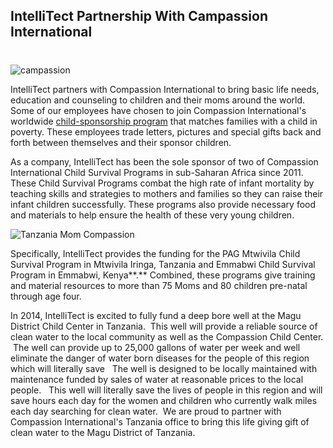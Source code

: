 ## IntelliTect Partnership With Campassion International 
#
![campassion](https://intellitect.com/wp-content/uploads/2015/01/campassion.jpg "IntelliTect Partners with Compassion International")

IntelliTect partners with Compassion International to bring basic life needs, education and counseling to children and their moms around the world. Some of our employees have chosen to join Compassion International's worldwide [child-sponsorship program](https://www.compassion.com/sponsor_a_child/default.htm "Compassion Child Sponsorship Home Page") that matches families with a child in poverty. These employees trade letters, pictures and special gifts back and forth between themselves and their sponsor children.

As a company, IntelliTect has been the sole sponsor of two of Compassion International Child Survival Programs in sub-Saharan Africa since 2011. These Child Survival Programs combat the high rate of infant mortality by teaching skills and strategies to mothers and families so they can raise their infant children successfully. These programs also provide necessary food and materials to help ensure the health of these very young children.

![Tanzania Mom Compassion](https://intellitect.com/wp-content/uploads/2013/02/Tanzania-Mom-Compassion.jpg "Tanzania Mom and Child")

Specifically, IntelliTect provides the funding for the PAG Mtwivila Child Survival Program in Mtwivila Iringa, Tanzania and Emmabwi Child Survival Program in Emmabwi, Kenya**.** Combined, these programs give training and material resources to more than 75 Moms and 80 children pre-natal through age four.

In 2014, IntelliTect is excited to fully fund a deep bore well at the Magu District Child Center in Tanzania.  This well will provide a reliable source of clean water to the local community as well as the Compassion Child Center.  The well can provide up to 25,000 gallons of water per week and well eliminate the danger of water born diseases for the people of this region which will literally save   The well is designed to be locally maintained with maintenance funded by sales of water at reasonable prices to the local people.   This well will literally save the lives of people in this region and will save hours each day for the women and children who currently walk miles each day searching for clean water.  We are proud to partner with Compassion International's Tanzania office to bring this life giving gift of clean water to the Magu District of Tanzania.
